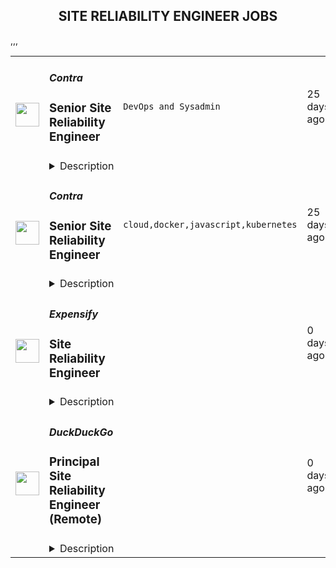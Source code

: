 <div align="center"><h2>SITE RELIABILITY ENGINEER JOBS</h2></div><table><tr>
                <td width="100" height="100" rowspan="2">
                    <img src="https://weworkremotely.com/assets/IsotypeV2-1ebe3dd57673f3e8d02b7490bc0faaef55d6a95d3a4aaf17298bd3ed503ae7fe.svg" width="38px" height="auto">
                </td>
                <td width="300">
                    <h5>Contra</h5>
                    <h3> Senior Site Reliability Engineer</h3>
                </td>
                <td width="300">
                    <code>DevOps and Sysadmin</code>
                </td>
                <td width="200">
                <text>25 days ago</text>
                </td>
                <td width="100" rowspan="2">
                <a href="https://weworkremotely.com/remote-jobs/contra-senior-site-reliability-engineer-1" align="right" target="_blank">Apply</a>
                </td>
            </tr>
            <tr>
                <td colspan="3">
                <details><summary>Description</summary>
                

<p>
  <strong>Headquarters:</strong> San Francisco, CA
    <br /><strong>URL:</strong> <a href="http://bit.ly/3kLhMdk">http://bit.ly/3kLhMdk</a>
</p>

<div>
<br>We're looking for a <strong>Senior Site Reliability Engineer</strong> to join our engineering team and help us build the best platform for independents &amp; clients. As a SRE, you are an integral member of our engineering organization. You'll not only help scale our infrastructure and CI/CD pipelines, but also have the chance to shape our technological choices and processes for ensuring the growth, stability and success of the Contra platform. This is a major role at a rapidly expanding startup, working with a team of highly accomplished yet humble people who are passionate about our company's mission. ✨<br><br>
</div><div>
<strong><br>How you’ll add value at Contra:<br></strong><br>
</div><ul>
<li>Expert knowledge in a wide variety of DevOps technologies &amp; best practices</li>
<li>Knowledge and experience leveraging Google Cloud Platform natively and with complimentary tech</li>
<li>Bridging the gap between our infrastructure and our applications, you have experience and comfort working within TypeScript/JavaScript Node.js environments and can identify and resolve issues that are impacting <a href="http://contra.com">contra.com</a> reliability</li>
<li>Excellent communication and documentation skills</li>
<li>Collaboration with the rest of the team through regular communication, information sharing and mentorship</li>
<li>Designing, engineering and maintaining solutions for a highly resilient, scalable and fault-tolerant infrastructure</li>
<li>Improving &amp; scaling CI/CD pipelines</li>
<li>Eliminating user impacting defects raised in Sentry and GCP logs</li>
<li>Developing, maintaining and improving monitoring, alerting and reporting tools</li>
<li>Providing on-going operational support</li>
<li>Identifying and improving the developer experience</li>
<li>We expect you to be self-sufficient and take the initiative to drive the company forward. We are looking for individuals who are highly energetic, capable and ambitious, and who are eager to expand their knowledge and show how their contributions help achieve business objectives.</li>
</ul><div>
<strong><br>You’ll be successful here if you are:<br></strong><br>
</div><ul>
<li>
<strong>Everyone Wins Together.</strong> You thrive in a collaborative, remote-only environment and you are comfortable with 8 am-1 pm PST core hours and flexibility around those hours for the rest of your work day!</li>
<li>
<strong>Energy is Everything.</strong> You bring a strong work ethic and contagious energy to your team as we work towards our North Star.</li>
<li>
<strong>Change is Good.</strong> You embrace change to evolve, improve, and build what matters.</li>
<li>
<strong>Think Big.</strong> No idea is too big at Contra. Our greatest successes often stem from seemingly crazy ideas. You enjoy setting ambitious goals, both individually and as a team, and strive to achieve them.</li>
<li>
<strong>Feedback is a Gift.</strong> Feedback is a catalyst for growth and improvement. It is routinely given and delivered with positive and actionable steps.</li>
<li>
<strong>The Best is Yet to Come.</strong> You strive to remain optimistic through all ups &amp; downs because you know the “best is yet to come.”</li>
<li>
<strong>Make it Fun.</strong> Nothing in life is worth it if it isn’t fun, even when stakes are high.</li>
<li>
<strong>Good People Only.</strong> You recognize that each of us brings unique experiences, backgrounds, and knowledge from which we can learn.</li>
<li>
<strong>GSD.</strong> We are building quickly, changing frequently, and growing fast with no plans of stopping anytime soon. You take ownership of your work and are proud to execute at a high level.</li>
</ul><div>
<strong><br>Our stack:<br></strong><br>
</div><ul>
<li>ArgoCD</li>
<li>AlloyDB / PostgreSQL</li>
<li>Github Actions</li>
<li>Google Cloud Platform</li>
<li>Fluentbit</li>
<li>Kubernetes, Helm &amp; Docker</li>
<li>Meillisearch</li>
<li><a href="http://node.js/">Node.js</a></li>
<li>OpsGenie</li>
<li>Playwright</li>
<li>Redis</li>
<li>Temporal</li>
<li>Traefik</li>
<li>Turbo repo</li>
<li>TypeScript</li>
<li>Vite</li>
<li>Vitest</li>
</ul><div>
<strong><br>You'll love Contra for:<br></strong><br>
</div><ul>
<li>🌎 Remote-only culture that is here to stay</li>
<li>🍎 100% health coverage for US full-time employees, and health reimbursements for all international contractors</li>
<li>💸 $4,000 laptop reimbursement upon starting + additional for equipment, co-working, and meetups</li>
<li>💰 401k matching for US full-time employees</li>
<li>💛 No-meeting Tuesdays &amp; Wednesdays</li>
<li>👋 Generous time off</li>
<li>👶 Flexible parental leave</li>
<li>💁 A custom slack emoji, just for you!</li>
</ul><div>
<strong><br>Our interview process:<br></strong><br>
</div><ul>
<li>Intro Call (15-30 minutes)</li>
<li>Interview #1 In Depth Technical Discussion Chat with Hiring Manager (45 minutes)</li>
<li>Assessment</li>
<li>Interview #2 Culture Interview (30 minutes)</li>
<li>Interview #3 Technical Interview with Engineering Manager (45 minutes)</li>
<li>Interview #4 CTO &amp; Co-Founder Interview (30 minutes)</li>
<li>Interview #5 Interview with CEO &amp; Co-Founder (30 minutes)</li>
</ul><div>
<strong><br>Salary + Equity Range<br></strong><br>
</div><ul>
<li>$145K -$160K USD</li>
<li>Equity Value Range: $180k+ USD<br><br>
</li>
</ul><div>Apply Here: <a href="https://contra-ambassadors.typeform.com/to/qbUvpUoB">https://contra-ambassadors.typeform.com/to/qbUvpUoB</a>
</div>

<p><strong>To apply:</strong> <a href="https://weworkremotely.com/remote-jobs/contra-senior-site-reliability-engineer-1">https://weworkremotely.com/remote-jobs/contra-senior-site-reliability-engineer-1</a></p>

                </details>
                </td>
            </tr>,<tr>
                <td width="100" height="100" rowspan="2">
                    <img src="https://remotive.com/job/1823134/logo" width="38px" height="auto">
                </td>
                <td width="300">
                    <h5>Tempo</h5>
                    <h3>Staff Site Reliability Engineer</h3>
                </td>
                <td width="300">
                    <code>AWS,cloud,kubernetes,saas</code>
                </td>
                <td width="200">
                <text>2 days ago</text>
                </td>
                <td width="100" rowspan="2">
                <a href="https://remotive.com/remote-jobs/devops/staff-site-reliability-engineer-1823134" align="right" target="_blank">Apply</a>
                </td>
            </tr>
            <tr>
                <td colspan="3">
                <details><summary>Description</summary>
                <p dir="ltr"><strong>ROLE SUMMARY</strong></p>
<p><strong> </strong></p>
<p dir="ltr">As a Staff SRE you’ll join our team in building the infrastructure needed to support the rest of our engineering department. You’ll help to create a stable foundation for our engineers to build off of and tools that are highly available, cost efficient and extensible. As we continue to scale and embrace the devops culture, this team will be looked to for guidance and mentorship. </p>
<p><strong> </strong></p>
<p dir="ltr">We’re looking for someone who is excited to learn, a great team player, and strives for doing the right things the first time around - knowing that it may take longer but understands that there’s a balance to be achieved and the importance of quality.</p>
<p><strong><br><br></strong></p>
<p dir="ltr"><strong>What you’ll be doing: </strong></p>
<ul style="">
<li dir="ltr" style="">
<p dir="ltr">Design and Build CI/CD pipelines </p>
</li>
<li dir="ltr" style="">
<p dir="ltr">Automate key processes, including build, release, and monitoring (alerting and observability), in the development and deployment of both infrastructure and products</p>
</li>
<li dir="ltr" style="">
<p dir="ltr">Participate in a rotating on-call duty to support the application</p>
</li>
<li dir="ltr" style="">
<p dir="ltr">Mentor and collaborate with team members and other staff to further develop a DevOps culture</p>
</li>
<li dir="ltr" style="">
<p dir="ltr">Design and execute technical solutions </p>
</li>
<li dir="ltr" style="">
<p dir="ltr">Work with latest technology like Kubernetes </p>
</li>
<li dir="ltr" style="">
<p dir="ltr">Ensuring our AWS based platform continues to scale as we do</p>
</li>
<li dir="ltr" style="">
<p dir="ltr">A build champion, implementing changes that improve speed and quality</p>
</li>
<li dir="ltr" style="">
<p dir="ltr">Contributing to our monitoring, alerting, and recovery pipelines</p>
</li>
<li dir="ltr" style="">
<p dir="ltr">Design projects that improve our production environment</p>
</li>
</ul>
<p><strong><br><br></strong></p>
<p dir="ltr"><strong>What we are looking for:</strong></p>
<ul style="">
<li dir="ltr" style="">
<p dir="ltr">8+ years of relevant work experience in a SaaS environment</p>
</li>
<li dir="ltr" style="">
<p dir="ltr">Proficiency with AWS or other cloud-hosted services</p>
</li>
<li dir="ltr" style="">
<p dir="ltr">Solid understanding of software design patterns </p>
</li>
<li dir="ltr" style="">
<p dir="ltr">Software development skills and proficient in at least one language </p>
</li>
<li dir="ltr" style="">
<p dir="ltr">Experience in the testing and deployment of complex software solutions in a fast-paced, cloud environment</p>
</li>
<li dir="ltr" style="">
<p dir="ltr">Experience working with Kubernetes</p>
</li>
<li dir="ltr" style="">
<p dir="ltr">Experience with RUM, tracing, monitoring and other important metrics. </p>
</li>
<li dir="ltr" style="">
<p dir="ltr">Demonstrated ability to learn quickly and pick up new technologies </p>
</li>
<li dir="ltr" style="">
<p dir="ltr">Highly analytical with a passion for finding solutions to tough problems </p>
</li>
<li dir="ltr" style="">
<p dir="ltr">Excellent communication and collaboration skills</p>
</li>
</ul>
<p><strong><br><br><br><br><br></strong></p>
<p dir="ltr"><strong>What's In It For You </strong></p>
<ul style="">
<li dir="ltr" style="">
<p dir="ltr">Hybrid or Remote work! </p>
</li>
<ul style="">
<li dir="ltr" style="">
<p dir="ltr">If you’re close to one of our 4 Hubs: Boston, Montreal, Reykjavik or Toronto; feel free to use the space and catch up with the local team(s) </p>
</li>
</ul>
<li dir="ltr" style="">
<p dir="ltr">Unlimited vacation in most of our locations!!</p>
</li>
<li dir="ltr" style="">
<p dir="ltr">Great benefits including health, dental, vision and savings plan.</p>
</li>
<li dir="ltr" style="">
<p dir="ltr">Perks such as training reimbursement, WFH reimbursement, and more.</p>
</li>
<li dir="ltr" style="">
<p dir="ltr">Diverse and dynamic teams with challenging and exciting work.</p>
</li>
<li dir="ltr" style="">
<p dir="ltr">An opportunity to have a real impact on our business.</p>
</li>
<li dir="ltr" style="">
<p dir="ltr">A great range of social activities (both in person and virtual).</p>
</li>
<li dir="ltr" style="">
<p dir="ltr">Optional in person meet-ups and the ability to travel to our international offices</p>
</li>
<li dir="ltr" style="">
<p dir="ltr">Employee referral program</p>
</li>
<li dir="ltr" style="">
<p dir="ltr">And so much more!!</p>
</li>
</ul>
<p dir="ltr">Note: As our hiring teams are global, please submit your resume in English only.</p>
<p><strong> </strong></p>
<p dir="ltr"><strong> Org-wide Summary</strong></p>
<p><strong> </strong></p>
<p dir="ltr">At Tempo we’re on a mission to help teams build better, together. We are creators of top-selling Atlassian Marketplace apps, supporting more than 29,000 customers and working with hundreds of Solutions Partners globally. Our solutions help customers orchestrate creation and delivery, so their teams can focus and optimize around their highest priorities. </p>
<p><strong> </strong></p>
<p dir="ltr">Our product suite has grown from our popular time-tracking solution, which launched in Iceland in 2009, to resource &amp; capacity planning, project cost tracking, project &amp; program management, and strategic roadmapping. In 2021, Tempo acquired Roadmunk, a roadmapping solution popular with product management teams, and ALM Works, creators of the Structure for Jira suite that delights project and program managers around the world. </p>
<p><strong> </strong></p>
<p dir="ltr">We envision a world where everyone inside an organization works in harmony on the most impactful opportunities aligned with their mission. Come join us as we continuously innovate our award-winning products, create new solutions, and expand to new ecosystems. Are you ready to unlock the joy of building with us?</p>
<p><strong> </strong></p>
<p dir="ltr">At Tempo Software, we are proud to be an equal opportunity employer and are committed to creating an inclusive culture. As such all qualified applicants will receive consideration for employment without regard to race, color, religion, gender, gender identity or expression, sexual orientation, national origin, genetics, disability, age, or veteran status</p>
<img src="https://remotive.com/job/track/1823134/blank.gif?source=public_api" alt=""/>
                </details>
                </td>
            </tr>,<tr>
                <td width="100" height="100" rowspan="2">
                    <img src="https://remotive.com/job/1803829/logo" width="38px" height="auto">
                </td>
                <td width="300">
                    <h5>Contra</h5>
                    <h3>Senior Site Reliability Engineer</h3>
                </td>
                <td width="300">
                    <code>cloud,docker,javascript,kubernetes</code>
                </td>
                <td width="200">
                <text>25 days ago</text>
                </td>
                <td width="100" rowspan="2">
                <a href="https://remotive.com/remote-jobs/devops/senior-site-reliability-engineer-1803829" align="right" target="_blank">Apply</a>
                </td>
            </tr>
            <tr>
                <td colspan="3">
                <details><summary>Description</summary>
                <p style="text-size-adjust: 100%; overflow-wrap: break-word; color: #212529;">We're looking for a <span style="text-size-adjust: 100%;">Senior Site Reliability Engineer</span> to join our engineering team and help us build the best platform for independents &amp; clients. As a SRE, you are an integral member of our engineering organization. You'll not only help scale our infrastructure and CI/CD pipelines, but also have the chance to shape our technological choices and processes for ensuring the growth, stability and success of the Contra platform. This is a major role at a rapidly expanding startup, working with a team of highly accomplished yet humble people who are passionate about our company's mission. ✨<br style="text-size-adjust: 100%;"><br style="text-size-adjust: 100%;"></p>
<p style="text-size-adjust: 100%; overflow-wrap: break-word; color: #212529;"><span style="text-size-adjust: 100%;"><br style="text-size-adjust: 100%;">How you’ll add value at Contra:<br style="text-size-adjust: 100%;"></span></p>
<ul style="">
<li style="">Expert knowledge in a wide variety of DevOps technologies &amp; best practices</li>
<li style="">Knowledge and experience leveraging Google Cloud Platform natively and with complimentary tech</li>
<li style="">Bridging the gap between our infrastructure and our applications, you have experience and comfort working within TypeScript/JavaScript Node.js environments and can identify and resolve issues that are impacting <a href="http://contra.com/" rel="nofollow" style="text-size-adjust: 100%; color: #212529; overflow-wrap: break-word; background-image: linear-gradient(rgba(221, 224, 244, 0.9), rgba(221, 224, 244, 0.9)); background-position: initial; background-size: initial; background-repeat: initial; background-attachment: initial; background-origin: initial; background-clip: initial; text-decoration: none !important;">contra.com</a> reliability</li>
<li style="">Excellent communication and documentation skills</li>
<li style="">Collaboration with the rest of the team through regular communication, information sharing and mentorship</li>
<li style="">Designing, engineering and maintaining solutions for a highly resilient, scalable and fault-tolerant infrastructure</li>
<li style="">Improving &amp; scaling CI/CD pipelines</li>
<li style="">Eliminating user impacting defects raised in Sentry and GCP logs</li>
<li style="">Developing, maintaining and improving monitoring, alerting and reporting tools</li>
<li style="">Providing on-going operational support</li>
<li style="">Identifying and improving the developer experience</li>
<li style="">We expect you to be self-sufficient and take the initiative to drive the company forward. We are looking for individuals who are highly energetic, capable and ambitious, and who are eager to expand their knowledge and show how their contributions help achieve business objectives.</li>
</ul>
<p style="text-size-adjust: 100%; overflow-wrap: break-word; color: #212529;"><span style="text-size-adjust: 100%;"><br style="text-size-adjust: 100%;">You’ll be successful here if you are:<br style="text-size-adjust: 100%;"></span></p>
<ul style="">
<li style=""><span style="text-size-adjust: 100%;">Everyone Wins Together.</span> You thrive in a collaborative, remote-only environment and you are comfortable with 8 am-1 pm PST core hours and flexibility around those hours for the rest of your work day!</li>
<li style=""><span style="text-size-adjust: 100%;">Energy is Everything.</span> You bring a strong work ethic and contagious energy to your team as we work towards our North Star.</li>
<li style=""><span style="text-size-adjust: 100%;">Change is Good.</span> You embrace change to evolve, improve, and build what matters.</li>
<li style=""><span style="text-size-adjust: 100%;">Think Big.</span> No idea is too big at Contra. Our greatest successes often stem from seemingly crazy ideas. You enjoy setting ambitious goals, both individually and as a team, and strive to achieve them.</li>
<li style=""><span style="text-size-adjust: 100%;">Feedback is a Gift.</span> Feedback is a catalyst for growth and improvement. It is routinely given and delivered with positive and actionable steps.</li>
<li style=""><span style="text-size-adjust: 100%;">The Best is Yet to Come.</span> You strive to remain optimistic through all ups &amp; downs because you know the “best is yet to come.”</li>
<li style=""><span style="text-size-adjust: 100%;">Make it Fun.</span> Nothing in life is worth it if it isn’t fun, even when stakes are high.</li>
<li style=""><span style="text-size-adjust: 100%;">Good People Only.</span> You recognize that each of us brings unique experiences, backgrounds, and knowledge from which we can learn.</li>
<li style=""><span style="text-size-adjust: 100%;">GSD.</span> We are building quickly, changing frequently, and growing fast with no plans of stopping anytime soon. You take ownership of your work and are proud to execute at a high level.</li>
</ul>
<p style="text-size-adjust: 100%; overflow-wrap: break-word; color: #212529;"><span style="text-size-adjust: 100%;"><br style="text-size-adjust: 100%;">Our stack:<br style="text-size-adjust: 100%;"></span></p>
<ul style="">
<li style="">ArgoCD</li>
<li style="">AlloyDB / PostgreSQL</li>
<li style="">Github Actions</li>
<li style="">Google Cloud Platform</li>
<li style="">Fluentbit</li>
<li style="">Kubernetes, Helm &amp; Docker</li>
<li style="">Meillisearch</li>
<li style=""><a href="http://node.js/" rel="nofollow" style="text-size-adjust: 100%; color: #212529; overflow-wrap: break-word; background-image: linear-gradient(rgba(221, 224, 244, 0.9), rgba(221, 224, 244, 0.9)); background-position: initial; background-size: initial; background-repeat: initial; background-attachment: initial; background-origin: initial; background-clip: initial; text-decoration: none !important;">Node.js</a></li>
<li style="">OpsGenie</li>
<li style="">Playwright</li>
<li style="">Redis</li>
<li style="">Temporal</li>
<li style="">Traefik</li>
<li style="">Turbo repo</li>
<li style="">TypeScript</li>
<li style="">Vite</li>
<li style="">Vitest</li>
</ul>
<p style="text-size-adjust: 100%; overflow-wrap: break-word; color: #212529;"><span style="text-size-adjust: 100%;"><br style="text-size-adjust: 100%;">You'll love Contra for:<br style="text-size-adjust: 100%;"></span></p>
<ul style="">
<li style="">🌎 Remote-only culture that is here to stay</li>
<li style="">🍎 100% health coverage for US full-time employees, and health reimbursements for all international contractors</li>
<li style="">💸 $4,000 laptop reimbursement upon starting + additional for equipment, co-working, and meetups</li>
<li style="">💰 401k matching for US full-time employees</li>
<li style="">💛 No-meeting Tuesdays &amp; Wednesdays</li>
<li style="">👋 Generous time off</li>
<li style="">👶 Flexible parental leave</li>
<li style="">💁 A custom slack emoji, just for you!</li>
</ul>
<p style="text-size-adjust: 100%; overflow-wrap: break-word; color: #212529;"><span style="text-size-adjust: 100%;"><br style="text-size-adjust: 100%;">Our interview process:<br style="text-size-adjust: 100%;"></span></p>
<ul style="">
<li style="">Intro Call (15-30 minutes)</li>
<li style="">Interview #1 In Depth Technical Discussion Chat with Hiring Manager (45 minutes)</li>
<li style="">Assessment</li>
<li style="">Interview #2 Culture Interview (30 minutes)</li>
<li style="">Interview #3 Technical Interview with Engineering Manager (45 minutes)</li>
<li style="">Interview #4 CTO &amp; Co-Founder Interview (30 minutes)</li>
<li style="">Interview #5 Interview with CEO &amp; Co-Founder (30 minutes)</li>
</ul>
<p style="text-size-adjust: 100%; overflow-wrap: break-word; color: #212529;"><span style="text-size-adjust: 100%;"><br style="text-size-adjust: 100%;">Salary + Equity Range<br style="text-size-adjust: 100%;"></span></p>
<ul style="">
<li style="">$145K -$160K USD</li>
<li style="">Equity Value Range: $180k+ USD<br style="text-size-adjust: 100%;"><br style="text-size-adjust: 100%;"></li>
</ul>
<p style="text-size-adjust: 100%; overflow-wrap: break-word; color: #212529;"> </p>
<img src="https://remotive.com/job/track/1803829/blank.gif?source=public_api" alt=""/>
                </details>
                </td>
            </tr>,<tr>
                <td width="100" height="100" rowspan="2">
                    <img src="https://pbs.twimg.com/profile_images/1387074696831672327/C7WTpiAb_400x400.jpg" width="38px" height="auto">
                </td>
                <td width="300">
                    <h5>Expensify</h5>
                    <h3>Site Reliability Engineer</h3>
                </td>
                <td width="300">
                    <code></code>
                </td>
                <td width="200">
                <text>0 days ago</text>
                </td>
                <td width="100" rowspan="2">
                <a href="https://we.are.expensify.com/remote-sre" align="right" target="_blank">Apply</a>
                </td>
            </tr>
            <tr>
                <td colspan="3">
                <details><summary>Description</summary>
                <div class="sqs-block html-block sqs-block-html" data-block-type="2" id="block-eac634bede3baddc19ab"><div class="sqs-block-content">

<div class="sqs-html-content">
  <h2 style="white-space:pre-wrap;">Your Mission,&nbsp;Should You Choose to Accept:</h2><p class="" style="white-space:pre-wrap;">Join our passionate team of top-notch engineers to solve a real-world problem, and help people spend less time managing expenses and more time pursuing their real goals. As we revolutionize the way people manage their expenses, being part of the Expensify team means building the easiest, fastest, and most efficient platform to automate everything expense-related.</p><p class="" style="white-space:pre-wrap;">Our employees work from all over the world, but if you're looking for a change of scene we offer visa sponsorship and relocation assistance to join us at one of our rad locations:</p><ul data-rte-list="default"><li><p class="" style="white-space:pre-wrap;">San Francisco </p></li><li><p class="" style="white-space:pre-wrap;">Portland </p></li><li><p class="" style="white-space:pre-wrap;">Michigan </p></li><li><p class="" style="white-space:pre-wrap;">New York </p></li><li><p class="" style="white-space:pre-wrap;">London </p></li><li><p class="" style="white-space:pre-wrap;">Melbourne</p></li></ul><p class="" style="white-space:pre-wrap;">Even though we work hard at Expensify, we make sure our employees are happy. Our most talked about perk is our<a href="https://we.are.expensify.com/explore-the-world"> Offshore</a> where we spend a month abroad working from a remote location as a team. This year we’re going to Bali, do you want to join?</p><h2 style="white-space:pre-wrap;">About Site Reliability Engineering at Expensify</h2><p class="" style="white-space:pre-wrap;">The SRE team is responsible for overseeing the development, implementation, and maintenance of the infrastructure used by our applications. We work closely with the product development and engineering teams to expand and enhance our deeply integrated service platform. Our goal is to develop and support the systems and automations that drive our business-critical platform, ensuring high uptime and quality deployments, while maintaining operational flexibility.</p><h2 style="white-space:pre-wrap;">About You</h2><p class="" style="white-space:pre-wrap;">Whether you’re tuning configs or writing a new automation task, you’re self-driven and collaborative. You’re an autonomous individual who is passionate about building a stable product. You’re open to working with our engineering and customer-facing teams to make sure we’re growing in the best possible way. You’re excited by our culture of <a href="https://we.are.expensify.com/inclusion">Live Rich, Have Fun, and Save the World</a>, and have an ambition you’re incredibly passionate about that Expensify can help you achieve.</p><p class="" style="white-space:pre-wrap;">As a Site Reliability Engineer, your responsibilities will include:</p><ul data-rte-list="default"><li><p class="" style="white-space:pre-wrap;">Implementing and maintaining systems that monitor networks, server health, and application performance.</p></li><li><p class="" style="white-space:pre-wrap;">Configuring infrastructure systems to provide load balancing, application firewalls, reverse proxying, and related services.</p></li><li><p class="" style="white-space:pre-wrap;">Creating and implementing security policies that protect us and our customers.</p></li><li><p class="" style="white-space:pre-wrap;">Striving to deliver high availability and data redundancy throughout our platform.</p></li><li><p class="" style="white-space:pre-wrap;">Designing tools to help our entire engineering organization be as productive as possible.</p></li></ul><p class="" style="white-space:pre-wrap;">We’re looking for someone who:</p><ul data-rte-list="default"><li><p class="" style="white-space:pre-wrap;">Communicates well, both interpersonally and in their code.</p></li><li><p class="" style="white-space:pre-wrap;">Knows how to solve problems by automating their solutions.</p></li><li><p class="" style="white-space:pre-wrap;">Has a strong foundation in security from a software, systems, and network standpoint.</p></li><li><p class="" style="white-space:pre-wrap;">Has experience with Linux system configuration, administration, and tuning.</p></li><li><p class="" style="white-space:pre-wrap;">Has experience with automated configuration management, and continuous integration (CI) systems.</p></li><li><p class="" style="white-space:pre-wrap;">Understands the role and impact that infrastructure can have on the organization as a whole.</p></li><li><p class="" style="white-space:pre-wrap;">Is passionate about “getting under the hood” of systems and technologies to understand their inner workings, and fix what needs fixing.</p></li></ul><p class="" style="white-space:pre-wrap;">We’re looking for people who already have a strong background in Linux system administration to join the team. We use this as the foundation for your launchpad in Expensify, with an expectation that you’re able to carry those skills into domains you have yet to dip your feet into.</p><h2 style="white-space:pre-wrap;">Compensation &amp; Benefits</h2><ul data-rte-list="default"><li><p class="" style="white-space:pre-wrap;">Full-time, salaried position</p></li><li><p class="" style="white-space:pre-wrap;">401k with employer match</p></li><li><p class="" style="white-space:pre-wrap;">100% Medical/Dental/Mental Health support/Vision contributions</p></li><li><p class="" style="white-space:pre-wrap;">$20k annual family planning benefit through Carrot</p></li><li><p class="" style="white-space:pre-wrap;">Three months of fully paid leave, with up to six months for birthing parents</p></li><li><p class="" style="white-space:pre-wrap;">Commuter benefits</p></li><li><p class="" style="white-space:pre-wrap;">Free lunch</p></li><li><p class="" style="white-space:pre-wrap;">Flexible vacation policy</p></li><li><p class="" style="white-space:pre-wrap;">Relocation available</p></li></ul><h2 style="white-space:pre-wrap;">Next Steps</h2><p class="" style="white-space:pre-wrap;">Applying is easy, but it takes time. See, while we know you're awesome, it's actually really hard and time consuming to find you in the midst of literally hundreds of other applications we get from everyone else. So this is where we're going to ask our first favor: can you make it really easy and obvious how great you are, so we don't accidentally overlook you? There are many ways to do that, but the easiest way to help us out is by answering the following questions:</p><ol data-rte-list="default"><li><p class="" style="white-space:pre-wrap;">What's the URL of your website? If you don't have one, why not?</p></li><li><p class="" style="white-space:pre-wrap;">What's your admin/coding history? When did you start, and what have you done between then and now?</p></li><li><p class="" style="white-space:pre-wrap;">What do you want to do with the rest of your life, and how is Expensify a step toward your long-term goals? <em>(We’re serious, we want to know! Share what you’re comfortable sharing, but we are a group of ambitious individuals building a community of people who want to achieve success in every aspect of our lives, and we encourage employees to figure out how they can use Expensify to realize their personal goals with the support of the company around them.)</em></p></li><li><p class="" style="white-space:pre-wrap;">How did you hear about us? A job posting? Chalk on a sidewalk? From a friend? Let us know where you saw this opening.</p></li></ol><h2 style="white-space:pre-wrap;">Resume not your thing? That’s great, we don’t really read them anyway! Forward your responses to the questions to <a href="mailto:apply@expensify.com">apply@expensify.com</a>. We're excited to hear from you!</h2>
</div>



</div></div>
                </details>
                </td>
            </tr>,<tr>
                <td width="100" height="100" rowspan="2">
                    <img src="https://spreadprivacy.com/content/images/2023/05/duckduckgo-logo_wide.png" width="38px" height="auto">
                </td>
                <td width="300">
                    <h5>DuckDuckGo</h5>
                    <h3>
            Principal Site Reliability Engineer (Remote)
          </h3>
                </td>
                <td width="300">
                    <code></code>
                </td>
                <td width="200">
                <text>0 days ago</text>
                </td>
                <td width="100" rowspan="2">
                <a href="https://duckduckgo.recruitee.com/o/principal-site-reliability-engineer" align="right" target="_blank">Apply</a>
                </td>
            </tr>
            <tr>
                <td colspan="3">
                <details><summary>Description</summary>
                
            <p>Hi, we’re DuckDuckGo, the Internet privacy company for everyone who wants to take back their privacy now. For over a decade, we've been building our all-in-one product, developing new privacy technology, and working with policymakers to make online privacy simple and accessible for all. </p>
<p><br></p>
<p>Our app is now downloaded more than 78M times a year, and our private search engine packaged with it has become the #2 search engine on mobile in the United States and 18 other countries, including the United Kingdom, Canada, Australia, Germany, and the Netherlands. Oh, and we've been profitable since 2014, with revenue exceeding $100 million a year! Now, we’re rolling out a suite of new privacy solutions, including <u><a target="_blank" rel="noopener" href="https://www.spreadprivacy.com/introducing-email-protection-beta/">Email Protection</a></u>,  <u><a target="_blank" rel="noopener" href="https://spreadprivacy.com/introducing-app-tracking-protection/">App Tracking Protection</a></u> and our first-ever Desktop Apps for <u><a target="_blank" rel="noopener" href="https://spreadprivacy.com/introducing-duckduckgo-for-mac/">Mac</a></u><a target="_blank" rel="noopener" href="https://spreadprivacy.com/introducing-duckduckgo-for-mac/"> </a>and <u><a target="_blank" rel="noopener" href="https://spreadprivacy.com/windows-browser-open-beta/">Windows</a></u>.</p>
<p><br></p>
<p>We’re looking for a <strong>Principal Site Reliability Engineer</strong> to help shape our all-in-one privacy solution and join our mission to show the world that protecting your privacy online can be simple.  </p>
<p><br></p>
<p><strong>The Opportunity</strong> </p>
<p>In this highly technical role, you'll act as a hands-on leader and engineering partner for one of our key strategic objectives (search or similar), pragmatically navigating cross-functional interests to help us execute our vision with urgency. </p>
<p><br></p>
<p>You'll focus on hands-on technical work, diving deep into our stack to understand and optimize complex systems and user interactions, participate in SRE on-call rotation, triaging production issues and defining appropriate remediation, and help shape the future technical direction of our stack, all while keeping privacy at the forefront as you improve reliability and performance. </p>
<p><br></p>
<p>You'll also advise engineers on the SRE team and beyond, nurturing their growth and collaborating closely with other developers throughout the end-to-end development cycle across technical design, implementation, QA, review, and release.</p>
<p><br></p>
<p><strong>What You Will Bring to DuckDuckGo</strong> </p>
<ul>
<li>10+ years of experience in SRE focused roles responsible for supporting, scaling and ensuring reliability of large-scale end-to-end infrastructures.</li>
<li>4+ years of experience in roles of comparable seniority (Principal, Director, etc.) with a proven track record of proposing and executing strategic infrastructure work.</li>
<li>Ability to root cause sources of instability of high-traffic, distributed systems.</li>
<li>Skilled at managing complex solutions and delivering in pragmatic ways. </li>
<li>Deep experience working with Linux and web technologies.</li>
<li>Experience participating in a 24x7 on-call rotation for large-scale deployment. </li>
<li>Advanced programming experience, preferably in a high-level language like Perl or Python.</li>
<li><p>Ability to provide technical advisory for other engineers to help them grow and deliver high quality work faster.</p></li>
</ul>
<p><br></p>
<p><strong>How We Will Support You </strong> </p>
<p>Our core values -- build trust, question assumptions, and validate direction -- underpin how we work day-to-day and the support we give our team members. We strive to empower our team members to be self-directed and self-motivated in their work.  </p>
<p><br></p>
<ul>
<li>
<strong>Remote First, Always</strong>: We've always been a fully distributed company with team members all over the world. We trust you to get your work done wherever, and whenever.   </li>
<li>
<strong>Commitment to Personal Growth:</strong> Every team member has an annual budget of $1,250 USD to invest in their professional development. For team members in designated leadership roles, we offer reimbursement for leadership coaching services. The reimbursement amount varies by professional level. Every team member also has a dedicated Career Advisor, who serves as a guide to help you develop your strengths, identify your motivations, and understand your opportunities for growth. </li>
<li>
<strong>Leadership:</strong> We have many different types of leaders and possible combinations of leadership roles, so you can grow your career in a way that aligns best with your personal goals. You can seek additional leadership roles by being directly responsible for projects, taking ownership of areas of the company, developing and maintaining internal processes, or pursuing advisory roles. </li>
<li>
<strong>Work/Life Balance: </strong>Team members have the freedom and flexibility to organize their own work schedules. We want you to thrive both in and out of the office. We trust you to use good judgment and take the time off that you need to bring your best self to work.  </li>
</ul>
<p><br></p>
<p>We also offer paid parental leave, a co-working stipend, office setup reimbursement, and a wellness stipend. More support resources can be found in our <u><a href="https://duckduckgo.com/assets/hiring/team_support_guide.pdf" rel="noopener">Team Member Support Guide</a></u>, which explains how we make your well-being a priority. </p>
<p><br></p>
<p>For more information on how we collaborate worldwide, from leadership in our relatively flat organization to start-to-finish ownership<strong>,</strong> check out <u><a href="https://duckduckgo.com/assets/hiring/how_we_work.pdf" rel="noopener">DuckDuckGo Culture: How We Work.</a></u> </p>
<p><br></p>
<p><strong>Compensation</strong> </p>
<p>Annual compensation: $220,000 - $242,000 USD and stock options. Compensation is the same within a professional level, regardless of geographic location or functional area, and the compensation for each professional level is transparent across the organization.</p>
<p><br></p>
<p><strong>Hiring Process</strong> </p>
<p>Hiring works best when it's a two-way street. Learn how we help you get to know DuckDuckGo and envision your future role here. Find out more about <u><a href="https://duckduckgo.com/assets/hiring/how_we_hire.pdf" rel="noopener">how we hire</a></u>. </p>
<p><br></p>
<p><strong>Diversity, Equity, and Inclusion</strong> </p>
<p>DuckDuckGo provides equal work opportunities to all team members and applicants<u>,</u> and it prohibits discrimination and harassment of any type on the basis of race, color, ethnicity, caste, religion, age, sex (including pregnancy), national origin, disability status, genetics, protected veteran status, sexual orientation, gender identity or expression, or any other characteristic protected by our policies or federal, state, or local laws.</p>
<p><br></p>
<p>We want to ensure that our hiring process is accessible. If you need reasonable accommodation for any part of the application process because of a medical condition or disability, please send an email to <u><a href="mailto:careers@duckduckgo.com" rel="noopener">careers@duckduckgo.com</a></u> to let us know the nature of your request.  </p>
<p><br></p>
<p>If you think you might thrive in this environment, we would love to hear from you. </p>
<p><br></p>
<p><strong>Please note that:</strong> </p>
<ul>
<li>Sometimes we meet up! Expect to travel at least two times a year: once for our all-hands meetup and again for a team retreat (each around 4-5 days). While extenuating circumstances may impact attendance, everyone is strongly encouraged to attend.</li>
<li>While we offer a flexible work arrangement with no core hours, expect an average full-time commitment of 40 hours per week. </li>
<li>A successful candidate will be subject to a background check and must receive satisfactory results of the same, as a condition of joining the team. </li>
<li>By applying for this role, you confirm that all information submitted is accurate and complete. You further acknowledge that providing false or fraudulent information during the application process is cause for denial of an offer, revocation of any existing offer, or other adverse action, up to and including termination after the start of your commencement of work.</li>
</ul>
<p>#US #UK #SP #PL #IR #IC #HN #CR #CN #AU</p>
          
                </details>
                </td>
            </tr>,<tr>
                <td width="100" height="100" rowspan="2">
                    <img src="https://spreadprivacy.com/content/images/2023/05/duckduckgo-logo_wide.png" width="38px" height="auto">
                </td>
                <td width="300">
                    <h5>DuckDuckGo</h5>
                    <h3>
            Senior Site Reliability Engineer (Remote)
          </h3>
                </td>
                <td width="300">
                    <code></code>
                </td>
                <td width="200">
                <text>0 days ago</text>
                </td>
                <td width="100" rowspan="2">
                <a href="https://duckduckgo.recruitee.com/o/senior-site-reliability-engineer-remote" align="right" target="_blank">Apply</a>
                </td>
            </tr>
            <tr>
                <td colspan="3">
                <details><summary>Description</summary>
                
            <p>Hi, we’re DuckDuckGo, the Internet privacy company for everyone who's had enough of hidden online tracking and wants to take back their privacy now. For over a decade, we've been building our products, including new privacy technology, and working with policymakers to make online privacy simple and accessible for all.<br></p>
<p><br></p>
<p>At DuckDuckGo, we currently serve 100+ million search queries a day (nearly doubling each year), anonymously leverage over 400 upstream sources for results, and serve more than 1PB of proxied traffic per month.&nbsp;Our app is now downloaded more than 78M times a year, and our private search engine packaged with it has become the #2 search engine on mobile in the United States and 18 other countries, including the United Kingdom, Canada, Australia, Germany, and the Netherlands. Oh, and we've been profitable since 2014, with revenue exceeding $100 million a year! Now, we’re rolling out a suite of new privacy solutions, including <u><a target="_blank" rel="noopener" href="https://www.spreadprivacy.com/introducing-email-protection-beta/">Email Protection</a></u>,  <u><a target="_blank" rel="noopener" href="https://spreadprivacy.com/introducing-app-tracking-protection/">App Tracking Protection</a></u> and our first-ever Desktop Apps for <u><a target="_blank" rel="noopener" href="https://spreadprivacy.com/introducing-duckduckgo-for-mac/">Mac</a></u><a target="_blank" rel="noopener" href="https://spreadprivacy.com/introducing-duckduckgo-for-mac/"> </a>and <u><a target="_blank" rel="noopener" href="https://spreadprivacy.com/windows-browser-open-beta/">Windows</a></u>.</p>
<p><br></p>
<p>Join us as a <strong>Senior Site Reliability Engineer</strong> to help build and maintain world-class infrastructure to meet the needs of millions of users seeking to protect their privacy online.&nbsp;</p>
<p><br></p>
<p><strong>The Opportunity</strong></p>
<p>As part of our growing team, you will be dedicated to improving and scaling the reliability of our end-to-end infrastructure. We dive deep into complex operational challenges, including software, systems, automation, and process analysis. We are looking for candidates that can read, write, troubleshoot, and deploy all types of software as we face unique challenges in privacy and scale.</p>
<p><br></p>
<p>We empower our team to be self-directed and self-motivated in their work. If you'd thrive in that environment, and our core values resonate with you -- build trust, question assumptions, and validate direction -- you'll fit right in!</p>
<p><br></p>
<p>In this role you will be expected to:</p>
<ul>
<li>Lead projects from proposal through postmortem, assessing vague problems, proposing high-impact solutions, estimating effort and duration, and executing them against a set of success criteria.</li>
<li>Develop effective tools, services, alerts and responses to identify and address reliability risks.</li>
<li>Enhance our automation around infrastructure provisioning and configuration management to prioritize efficiency, scalability and reliability.</li>
<li>Help identify the future technical direction of our deployment with an effort to improve reliability and performance.</li>
<li>Work closely with software engineers to triage production issues and identify appropriate remediation, including code changes and performance considerations.</li>
<li>Participate in our on-call rotation. Currently, there are two daily shifts, covering the North American Eastern Time Zone (12AM-12PM and 12PM-12AM). Exact shift schedules may be subject to change in future, but currently we expect you to be on-call for one week, about every 4-5 weeks. During this week, you will be scheduled<strong> 12PM-12AM Eastern Time (including the weekend)</strong>, with an expectation of being about 10 minutes away from a keyboard while outside of your primary working hours.</li>
</ul>
<p><br></p>
<p><strong>What You Will Bring to DuckDuckGo</strong></p>
<ul>
<li>At least 5+ years of experience in SRE focused roles responsible for supporting, scaling and ensuring reliability of end-to-end infrastructures.</li>
<li>Experience with observability and monitoring of systems and services, and defining KPIs to track their health.</li>
<li>Experience with production troubleshooting, including: distributed systems, code, storage, networking, operating systems (Linux) and databases.</li>
<li>Moderate-to-advanced programming experience, preferably in a high-level language like Perl or Python.</li>
<li>Experience participating in a 24x7 on-call rotation for a large-scale deployment.</li>
<li>Effective project management skills; you have successfully launched projects from inception to production, utilizing strong communication skills and effective stakeholder management.</li>
</ul>
<p><strong>COMPENSATION</strong></p>
<p>Annual compensation: $176,000 USD and stock options. Compensation is the same within a professional level, regardless of geographic location or functional area, and the compensation for each professional level is transparent across the organization.</p>
<p><br></p>
<p><strong>YOUR WELL-BEING</strong></p>
<p>Maintaining satisfaction at work is one of our company objectives, just like maintaining and improving our private search engine. Our <a href="https://duckduckgo.com/assets/hiring/team_support_guide.pdf" rel="noopener">Team Member Support Guide</a> explains how we make you our top priority.</p>
<p><br></p>
<p><strong>DUCKDUCKGO CULTURE</strong></p>
<p>For over a decade, we've built a unique culture that helps us continuously improve job satisfaction and productivity. Want to know more? Check out <a href="https://duckduckgo.com/assets/hiring/how_we_work.pdf" rel="noopener">DuckDuckGo Culture: How We Work</a> for an overview of how we collaborate worldwide.</p>
<p><br></p>
<p><strong>OTHER THINGS TO KNOW</strong></p>
<ol>
<li>Sometimes we meet up! Expect to travel at least two times a year: once for our all-hands meetup and again for a team retreat (each ~4-5 days).</li>
<li>While this is a full-time job and we offer a flexible work arrangement with no core hours, expect an average commitment of 40 hours per week.</li>
</ol>
<p><br></p>
<p><strong>HIRING PROCESS</strong></p>
<p>Hiring works best when it's a two-way street. Learn how we help you get to know DuckDuckGo and envision your future role here. Find out more about <a href="https://duckduckgo.com/assets/hiring/how_we_hire.pdf" rel="noopener">how we hire</a>.</p>
<p><br></p>
<p><strong>DIVERSITY, EQUITY AND INCLUSION</strong></p>
<p>DuckDuckGo provides equal work opportunities to all team members and applicants<u>,</u> and it prohibits discrimination and harassment of any type on the basis of race, color, ethnicity, caste, religion, age, sex (including pregnancy), national origin, disability status, genetics, protected veteran status, sexual orientation, gender identity or expression, or any other characteristic protected by our policies or federal, state, or local laws.</p>
<p>We want to ensure that our hiring process is accessible. If you need reasonable accommodation for any part of the application process because of a medical condition or disability, please send an email to <u><a href="mailto:careers@duckduckgo.com" rel="noopener">careers@duckduckgo.com</a></u> to let us know the nature of your request.</p>
<p><br></p>
<p>If you think you might thrive in this environment, we would love to hear from you.</p>
<p><br></p>
<p><strong>PLEASE NOTE THAT</strong></p>
<ol>
<li>By applying for this role, you confirm that information submitted is accurate and that you understand falsification is cause for denial of employment or termination.</li>
<li>Sometimes we meet up! Expect to travel at least two times a year: once for our all-hands meetup and again for a team retreat (each around 4-5 days). While extenuating circumstances may impact attendance, everyone is strongly encouraged to attend.</li>
<li>While we offer a flexible work arrangement with no core hours, expect an average full-time commitment of 40 hours per week. </li>
<li>A successful candidate will be subject to a background check and must receive satisfactory results of the same, as a condition of joining the team. </li>
<li>By applying for this role, you confirm that all information submitted is accurate and complete. You further acknowledge that providing false or fraudulent information during the application process is cause for denial of an offer, revocation of any existing offer, or other adverse action, up to and including termination after the start of your commencement of work. </li>
</ol>
<p><strong>#LI-DNI</strong><br></p>
<p><br></p>
          
                </details>
                </td>
            </tr>,<tr>
                <td width="100" height="100" rowspan="2">
                    <img src="https://pbs.twimg.com/profile_images/1306325743580848130/mk0qvsZ9_400x400.jpg" width="38px" height="auto">
                </td>
                <td width="300">
                    <h5>Kraken</h5>
                    <h3>Site Reliability Engineer - Data Platform</h3>
                </td>
                <td width="300">
                    <code></code>
                </td>
                <td width="200">
                <text>0 days ago</text>
                </td>
                <td width="100" rowspan="2">
                <a href="https://jobs.lever.co/kraken/4bc1b010-f1b4-4a64-ae6a-956e2be4ddf3" align="right" target="_blank">Apply</a>
                </td>
            </tr>
            <tr>
                <td colspan="3">
                <details><summary>Description</summary>
                <div class="section page-centered" data-qa="job-description"><div><b style="font-size: 18pt">Building the Future of Crypto&nbsp;</b></div><div><br></div><div>Our Krakenites are a world-class team with crypto conviction, united by our desire to discover and unlock the potential of crypto and blockchain technology.</div><div><br></div><div>What makes us different? Kraken is a mission-focused company rooted in crypto values. As a Krakenite, you’ll join us on our mission to accelerate the global adoption of crypto, so that everyone can achieve financial freedom and inclusion. For over a decade, Kraken’s focus on our mission and crypto ethos has attracted many of the most talented crypto experts in the world.</div><div><br></div><div>Before you apply, please read the&nbsp;<a href="https://www.kraken.com/culture" class="postings-link">Kraken Culture</a>&nbsp;page to learn more about our internal culture, values, and mission.</div><div><br></div><div>As a fully remote company, we have Krakenites in 60+ countries who speak over 50 languages. Krakenites are industry pioneers who develop premium crypto products for experienced traders, institutions, and newcomers to the space. Kraken is committed to <a href="https://blog.kraken.com/crypto-education/security-at-kraken" class="postings-link">industry-leading security</a>, <a href="https://blog.kraken.com/category/crypto-education" class="postings-link">crypto education</a>, and <a href="https://blog.kraken.com/crypto-education/support-at-kraken" class="postings-link">world-class client support</a> through our products like&nbsp;<a href="https://pro.kraken.com/" class="postings-link">Kraken Pro</a>,&nbsp;<a href="https://www.kraken.com/en-us/nft" class="postings-link">Kraken NFT</a>, and&nbsp;<a href="https://futures.kraken.com/wallets" class="postings-link">Kraken Futures</a>.</div><div><br></div><div>Become a Krakenite and build the future of crypto!</div><div><br></div><div><b style="font-size: 24px">Proof of work</b></div><div><br></div><div><b style="font-size: 18px">The team</b></div><div><br></div><div><span style="font-size: 11pt">Join our Data Infrastructure team and play a pivotal role in upholding the reliability, scalability, and efficiency of our robust Data platform. As a Senior Site Reliability Engineer (SRE) specialized in Data Infrastructure, you will collaborate closely with diverse cross-functional teams to conceive, execute, and oversee the foundational data infrastructure that empowers our array of applications and services. As a key member of our Data Infrastructure team, you will be at the forefront of ensuring the unfaltering availability and performance of our platform. Your profound proficiency in cloud technologies, infrastructure as code, automation, monitoring/alerting, logging, user and machine AuthNZ, and certificate management will be instrumental in upholding the exceptional operational standards we set for our services.</span></div><div><br></div><div><span style="font-size: 11pt">This role is destined to candidates based in the Americas.</span></div></div><div class="section page-centered"><div><h3>The Opportunity</h3><ul class="posting-requirements plain-list"><ul><li>Architect and implement data infrastructure solutions (self service)&nbsp; that support the needs of 10+ business units and over 100 engineering and data analysts</li><li>Utilize Infrastructure as Code (IaC) principles to design, provision, and manage both on-premises and cloud (AWS) infrastructure components using tools such as Terraform</li><li>Collaborate with teams to ensure seamless integration of data-related services with existing systems.</li><li>Develop and maintain automation scripts using bash/shell scripting and to automate operational tasks and deployments.</li><li>Enhance and manage CI/CD pipelines to facilitate consistent software deployments across the data infrastructure.</li><li>Enable engineering self-service under tight security requirements using ChatOps and GitOps methodologies</li><li>Implement robust data monitoring and alerting solutions to proactively detect anomalies and performance issues.</li><li>Manage user and machine authentication and authorization mechanisms to ensure secure access to data and resources.</li><li>Evangelize and implement role-based access control (RBAC) and permissions for a multitude of user groups and machine workflows across different environments</li><li>Design and deploy MLOps platforms, using AWS Sagemaker and GitOps methodologies.</li><li>Manage and maintain real-time streaming data architecture using technologies like Kafka and Debezium Change Data Capture (CDC).</li><li>Ensure the timely and accurate processing of streaming data, enabling data analysts and engineers to gain insights from up-to-date information.</li><li>Utilize Kubernetes to manage containerized applications within the data infrastructure, ensuring efficient deployment, scaling, and orchestration.</li><li>Implement effective incident response procedures and participate in on-call rotations.</li><li>Troubleshoot and resolve incidents promptly to minimize downtime and impact.</li><li>Collaborate with data analysts, engineers, and cross-functional teams to understand requirements and implement appropriate solutions.</li><li>Document architecture, processes, and best practices to enable knowledge sharing and support continuous improvement.</li><li>Enable environments for ML experimentation</li><li>Create and manage MLOps flows for training, validation and deployment of models</li><li>Implement efficient, reproducible production deployment of ML models for inference</li></ul></ul></div></div><div class="section page-centered"><div><h3>Skills you should HODL</h3><ul class="posting-requirements plain-list"><ul><li>Bachelor’s degree in Computer Science, Engineering, or a related field (or equivalent experience).</li><li>Proven experience (5+ years) working as a Site Reliability Engineer, Infrastructure Engineer, or similar roles, with a focus on data infrastructure and security.</li><li>Experience with real-time data processing technologies, such as Kafka and Debezium</li><li>Strong expertise in cloud technologies, particularly AWS and (HashiCorp nice to have).</li><li>Proficiency in Infrastructure as Code tools such as Terraform and Atlantis.</li><li>Experience with containerization and orchestration tools, particularly Kubernetes.</li><li>Solid understanding of bash/shell scripting and proficiency in at least one programming language.</li><li>Familiarity with CI/CD deployment pipelines and related tools.</li><li>Knowledge of HashiCorp products like Vault, Nomad, and Consul is a plus.</li><li>Strong problem-solving skills and the ability to troubleshoot complex systems.</li><li>Expertise in zero-trust architecture and service meshes is a plus</li><li>Experience with data-related technologies (databases, airflow, data warehousing, data lakes) is a plus.</li></ul></ul></div></div><!--[2022-11-28] [GOLD-2535] Remove payTransparencyV1 when feature flag is fully removed--><div class="section page-centered" data-qa="salary-range"><div>$117,000 - $176,000 a year</div><small><div>This is the target annual salary range for this role. This range is not inclusive of other additional compensation elements, such as our Bonus program, Equity program, Wellness allowance, and other benefits [US Only] (including medical, dental, vision and 401(k)).</div><div><br></div><div>The compensation range provided is influenced by various factors and represents the initial target range. Our salary offerings are dynamic and we strive to ensure that our base salary and total compensation package aligns and recognizes the top talent we aim to attract and retain. The compensation package of the successful candidate is based on various factors such as their skillset, experience, and job scope.</div></small></div><div class="section page-centered" data-qa="closing-description"><div>Location Tagging: #US #LI-Remote</div><div><br></div><div>Kraken is powered by people from around the world and we celebrate all Krakenites for their diverse talents, backgrounds, contributions and unique perspectives. We hire strictly based on merit, meaning we seek out the candidates with the right abilities, knowledge, and skills considered the most suitable for the job. We encourage you to apply for roles where you don't fully meet the listed requirements, especially if you're passionate or knowledgable about crypto!</div><div><br></div><div>As an equal opportunity employer, we don’t tolerate discrimination or harassment of any kind. Whether that’s based on race, ethnicity, age, gender identity, citizenship, religion, sexual orientation, disability, pregnancy, veteran status or any other protected characteristic as outlined by federal, state or local laws.&nbsp;</div><div><br></div><div><b style="font-size: 18px">Stay in the know</b></div><div><br></div><div><a href="https://twitter.com/krakenfx" class="postings-link">Follow us on Twitter</a></div><div><a href="https://blog.kraken.com/#:~:text=Enter%20your%20email%20address" class="postings-link">Learn on the Kraken Blog</a></div><div><a href="https://www.linkedin.com/company/kraken-exchange/" class="postings-link">Connect on LinkedIn</a></div></div><div class="section page-centered last-section-apply" data-qa="btn-apply-bottom"><a class="postings-btn template-btn-submit hex-color" data-qa="show-page-apply" href="https://jobs.lever.co/kraken/4bc1b010-f1b4-4a64-ae6a-956e2be4ddf3/apply">Apply for this job</a></div>
                </details>
                </td>
            </tr>,<tr>
                <td width="100" height="100" rowspan="2">
                    <img src="https://pbs.twimg.com/profile_images/1673959375340290050/x7pNtXQ7_400x400.jpg" width="38px" height="auto">
                </td>
                <td width="300">
                    <h5>Canonical</h5>
                    <h3>Site Reliability / Gitops Engineer</h3>
                </td>
                <td width="300">
                    <code></code>
                </td>
                <td width="200">
                <text>0 days ago</text>
                </td>
                <td width="100" rowspan="2">
                <a href="https://canonical.com/careers/1747487" align="right" target="_blank">Apply</a>
                </td>
            </tr>
            <tr>
                <td colspan="3">
                <details><summary>Description</summary>
                
      <p>This role is an opportunity for a hands-on, but literally hands-off, technologist with a passion for Linux to build a career with Canonical and drive the success with those leveraging Ubuntu and open source products. &nbsp;If you have experience of IT operations automation, Infrastructure as Code and a passion for technology, then you will enjoy working with some of the best people in the industry at Canonical.<br></p>
<h2>Job Summary</h2>
<p>The IS team at Canonical supports and maintains all of Canonical’s IT production services. The team is in charge of running services used by over 60 million Ubuntu users.</p>
<p>As an SRE &amp; Gitops engineer you’ll be in a unique position to drive operations automation to the next level, both in our own private clouds as well as in the public clouds. We do this by utilizing the best of open source infrastructure as code software, software development practices such as CI/CD pipelines, and Canonical’s leading products for software operation automation.</p>
<p>In addition to defining the infrastructure as code, you will improve Canonical products and the open-source technologies they’re based on by providing critical feedback to developers on how their products operate at scale. This is done by submitting bugs (and sometimes writing pull requests) and collaborating on design and implementations with other teams within the company.</p>
<p>You’ll be part of a global team of SREs that work together and support each other to provide the best possible services to our company, Canonical’s customers and the Ubuntu Community.</p>
<h2>As a Site Reliability / Gitops Engineer engineer you will</h2>
<ul>
<li>Apply your experience of IaC to develop infrastructure as code practice within IS by constantly increasing automation and improving IaC processes</li>
<li>Automate software operations for re-usability and consistency across private and public clouds, taking into consideration the complexities of distributed systems</li>
<li>Develop new features and improve the resilience and scalability of the existing cloud and container portfolio at Canonical</li>
<li>Maintain operational responsibility for all of Canonical’s core services, networks, and infrastructure</li>
<li>Develop skills in troubleshooting, capacity planning, and performance investigation, Setting up, maintaining and using observability tools such as Prometheus, Grafana, and Elasticsearch; design, implement and maintain monitoring and alerting for various systems and services</li>
<li>Collaborate with development teams to design service architecture, documentation, playbooks, policies and operational procedures</li>
<li>Provide assistance and work with globally distributed engineering, operations, and support peers</li>
<li>Be given uninterrupted development time to focus on larger projects and automation of manual tasks</li>
<li>Share your experience, know-how and best practices with other team members in design sessions, mentorship and ‘doing work together’</li>
<li>Carry final responsibility for time-critical escalations</li>
</ul>
<h2></h2>
<h2>What we are looking for in you</h2>
<ul>
<li>A deep experience of, and knowledge to define operations in code, using version control, peer review and CI/CD to roll out changes both to applications and infrastructure</li>
<li>Strong modern engineering background (peer-review, unit testing, SCM, CI/CD, Agile)</li>
<li>Python software development experience, with large projects</li>
<li>Practical knowledge of Linux networking, routing, and firewalls</li>
<li>Affinity with various forms of Linux storage, from Ceph to Databases</li>
<li>Hands-on experience administering enterprise Linux servers</li>
<li>Extensive knowledge of cloud computing concepts and technologies</li>
<li>Bachelor's degree or greater, preferably in computer science or related engineering field</li>
<li>Able to communicate clearly and effectively in English over email, chat, video or voice calls and in-person</li>
<li>Motivated and able to troubleshoot from kernel to web, and willing to ask others when appropriate</li>
<li>A willingness to be flexible and able to learn new things quickly</li>
<li>Be inspired by the needs of fast-changing environments</li>
<li>Happy to work within distributed teams</li>
<li>Be passionate and familiarized about open-source, especially Ubuntu or Debian<br></li>
</ul>

<h2>What we offer you</h2>
<p>Your base pay will depend on various factors including your geographical location, level of experience, knowledge and skills. In addition to the benefits above, certain roles are also eligible for additional benefits and rewards including annual bonuses and sales incentives based on revenue or utilization. Our compensation philosophy is to ensure equity right across our global workforce.&nbsp;&nbsp;</p>
<p>In addition to a competitive base pay, we provide all team members with additional benefits, which reflect our values and ideals. Please note that additional benefits may apply depending on the work location and, for more information on these, you can ask in the later stages of the recruitment process.</p>
<ul>
<li>Fully remote working environment - we’ve been working remotely since 2004!</li>
<li>Personal learning and development budget of 2,000USD per annum</li>
<li>Annual compensation review</li>
<li>Recognition rewards</li>
<li>Annual holiday leave</li>
<li>Parental Leave</li>
<li>Employee Assistance Programme</li>
<li>Opportunity to travel to new locations to meet colleagues at ‘sprints’</li>
<li>Priority Pass for travel and travel upgrades for long haul company events</li>
</ul>
<h2>About Canonical</h2>
<p>Canonical is a pioneering tech firm that is at the forefront of the global move to open source. As the company that publishes Ubuntu, one of the most important open source projects and the platform for AI, IoT and the cloud, we are changing the world on a daily basis. We recruit on a global basis and set a very high standard for people joining the company. We expect excellence - in order to succeed, we need to be the best at what we do.</p>
<p>Canonical has been a remote-first company since its inception in 2004.​ Work at Canonical is a step into the future, and will challenge you to think differently, work smarter, learn new skills, and raise your game. Canonical provides a unique window into the world of 21st-century digital business.</p>
<h2>Canonical is an equal opportunity employer</h2>
<p>We are proud to foster a workplace free from discrimination. Diversity of experience, perspectives, and background create a better work environment and better products. <a href="https://canonical.com/careers/diversity/identity">Whatever your identity, we will give your application fair consideration.</a></p>
<p>#LI-remote&nbsp;</p>
<p>Requisition ID: 263</p><p></p>
    
                </details>
                </td>
            </tr></table>